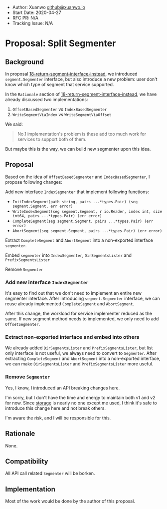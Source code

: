 - Author: Xuanwo <github@xuanwo.io>
- Start Date: 2020-04-27
- RFC PR: N/A
- Tracking Issue: N/A

# Proposal: Split Segmenter

## Background

In proposal [18-return-segment-interface-instead], we introduced `segment.Segmenter` interface, but also introduce a new problem: user don't know which type of segment that service supported.

In the `Rationale` section of [18-return-segment-interface-instead], we have already discussed two implementations:

1. `OffsetBasedSegmenter` vs `IndexBasedSegmenter`
2. `WriteSegmentViaIndex` vs `WriteSegmentViaOffset`

We said: 

> No.1 implementation's problem is these add too much work for services to support both of them.

But maybe this is the way, we can build new segmenter upon this idea.

## Proposal

Based on the idea of `OffsetBasedSegmenter` and `IndexBasedSegmenter`, I propose following changes:

Add new interface `IndexSegmenter` that implement following functions:

- `InitIndexSegment(path string, pairs ...*types.Pair) (seg segment.Segment, err error)`
- `WriteIndexSegment(seg segment.Segment, r io.Reader, index int, size int64, pairs ...*types.Pair) (err error)`
- `CompleteSegment(seg segment.Segment, pairs ...*types.Pair) (err error)`
- `AbortSegment(seg segment.Segment, pairs ...*types.Pair) (err error)`

Extract `CompleteSegment` and `AbortSegment` into a non-exported interface `segmenter`.

Embed `segmenter` into `IndexSegmenter`, `DirSegmentsLister` and `PrefixSegmentsLister`

Remove `Segmenter`

### Add new interface `IndexSegmenter`

It's easy to find out that we don't need to implement an entire new segmenter interface. After introducing `segment.Segmenter` interface, we can reuse already implemented `CompleteSegment` and `AbortSegment`.

After this change, the workload for service implementer reduced as the same. If new segment method needs to implemented, we only need to add `OffsetSegmenter`.

### Extract non-exported interface and embed into others

We already added `DirSegmentsLister` and `PrefixSegmentsLister`, but list only interface is not useful, we always need to convert to `Segmenter`. After extracting `CompleteSegment` and `AbortSegment` into a non-exported interface, we can make `DirSegmentsLister` and `PrefixSegmentsLister` more useful.

### Remove `Segmenter`

Yes, I know, I introduced an API breaking changes here. 

I'm sorry, but I don't have the time and energy to maintain both v1 and v2 for now. Since [storage] is nearly no one except me used, I think it's safe to introduce this change here and not break others.

I'm aware the risk, and I will be responsible for this.

## Rationale

None.

## Compatibility

All API call related `Segmenter` will be borken.

## Implementation

Most of the work would be done by the author of this proposal.

[18-return-segment-interface-instead]: (./18-return-segment-interface-instead.md)
[storage]: https://github.com/Xuanwo/storage
